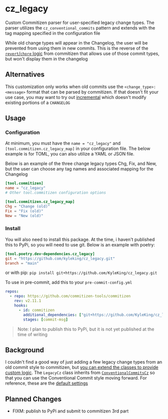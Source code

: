 # cz_legacy

Custom Commitizen parser for user-specified legacy change types. The parser utilizes the `cz_conventional_commits` pattern and extends with the tag mapping specified in the configuration file

While old change types will appear in the Changelog, the user will be prevented from using them in new commits. This is the reverse of the [`revert`/`chore` logic](https://github.com/commitizen-tools/commitizen#why-are-revert-and-chore-valid-types-in-the-check-pattern-of-cz-conventional_commits-but-not-types-we-can-select) from commitizen that allows use of those commit types, but won't display them in the changelog

## Alternatives

This customization only works when old commits use the `<change_type>: <message>` format that can be parsed by commitizen. If that doesn't fit your use case, you may want to try out [incremental](https://commitizen-tools.github.io/commitizen/changelog/#incremental) which doesn't modify existing portions of a `CHANGELOG`

## Usage

### Configuration

At minimum, you must have the `name = "cz_legacy"` and `[tool.commitizen.cz_legacy_map]` in your configuration file. The below example is for TOML, you can also utilize a YAML or JSON file.

Below is an example of the three change legacy types Chg, Fix, and New, but the user can choose any tag names and associated mapping for the Changelog

```toml
[tool.commitizen]
name = "cz_legacy"
# Other tool.commitizen configuration options

[tool.commitizen.cz_legacy_map]
Chg = "Change (old)"
Fix = "Fix (old)"
New = "New (old)"
```

### Install

You will also need to install this package. At the time, i haven't published this to PyPi, so you will need to use git. Below is an example with poetry:

```toml
[tool.poetry.dev-dependencies.cz_legacy]
git = "https://github.com/kyleking/cz_legacy.git"
branch = "main"
```

or with pip: `pip install git+https://github.com/KyleKing/cz_legacy.git`

To use in pre-commit, add this to your `pre-commit-config.yml`

```yaml
repos:
  - repo: https://github.com/commitizen-tools/commitizen
    rev: v2.11.1
    hooks:
      - id: commitizen
        additional_dependencies: ["git+https://github.com/KyleKing/cz_legacy.git"]
        stages: [commit-msg]
```

> Note: I plan to publish this to PyPi, but it is not yet published at the time of writing

## Background

I couldn't find a good way of just adding a few legacy change types from an old commit style to commitizen, but [you can extend the classes to provide custom logic](https://commitizen-tools.github.io/commitizen/customization/#2-customize-through-customizing-a-class). The `LegacyCz` class inherits from [`ConventionalCommitsCz`](https://github.com/commitizen-tools/commitizen/blob/master/commitizen/cz/conventional_commits/conventional_commits.py) so that you can use the Conventional Commit style moving forward. For reference, these are the [default settings](https://github.com/commitizen-tools/commitizen/blob/master/commitizen/defaults.py)

## Planned Changes

- FIXM: publish to PyPi and submit to commitizen 3rd part
